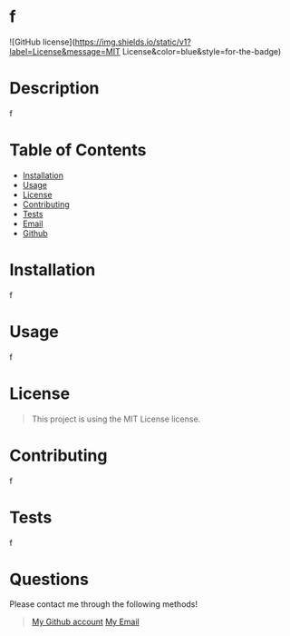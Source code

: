 
  # f
  
        
  ![GitHub license](https://img.shields.io/static/v1?label=License&message=MIT License&color=blue&style=for-the-badge)
  # Description
  f

  # Table of Contents 
  - [Installation](#installation)
  - [Usage](#usage)
  - [License](#license)
  - [Contributing](#contributing)
  - [Tests](#tests)
  - [Email](#email)
  - [Github](#github)

  # Installation 
  f

  # Usage
  f

  # License
  > This project is using the MIT License license.

  # Contributing
  f

  # Tests
  f

  # Questions
  Please contact me through the following methods!
  > [My Github account](https://github.com/f)
  > <a href="mailto:f">My Email</a> 

  